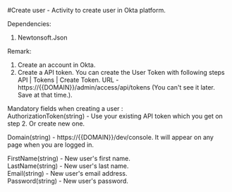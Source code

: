 ﻿#Create user - Activity to create user in Okta platform.

Dependencies:
1. Newtonsoft.Json

Remark:
1. Create an account in Okta.
2. Create a API token. You can create the User Token with following steps   API | Tokens | Create Token.
   URL - https://{{DOMAIN}}/admin/access/api/tokens (You can't see it later. Save at that time.).

Mandatory fields when creating a user :<br />
AuthorizationToken(string) - Use your existing API token which you get on step 2. Or create new one.<br />

Domain(string) - https://{{DOMAIN}}/dev/console. It will appear on any page when you are logged in.<br />

FirstName(string) - New user's first name.<br />
LastName(string) - New user's last name.<br />
Email(string) - New user's email address.<br />
Password(string) - New user's password.<br />